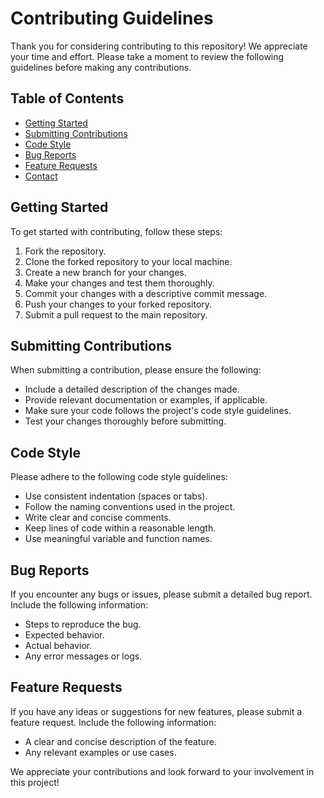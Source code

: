 # Contributing Guidelines

Thank you for considering contributing to this repository! We appreciate your time and effort. Please take a moment to review the following guidelines before making any contributions.

## Table of Contents
- [Getting Started](#getting-started)
- [Submitting Contributions](#submitting-contributions)
- [Code Style](#code-style)
- [Bug Reports](#bug-reports)
- [Feature Requests](#feature-requests)
- [Contact](#contact)

## Getting Started
To get started with contributing, follow these steps:

1. Fork the repository.
2. Clone the forked repository to your local machine.
3. Create a new branch for your changes.
4. Make your changes and test them thoroughly.
5. Commit your changes with a descriptive commit message.
6. Push your changes to your forked repository.
7. Submit a pull request to the main repository.

## Submitting Contributions
When submitting a contribution, please ensure the following:

- Include a detailed description of the changes made.
- Provide relevant documentation or examples, if applicable.
- Make sure your code follows the project's code style guidelines.
- Test your changes thoroughly before submitting.

## Code Style
Please adhere to the following code style guidelines:

- Use consistent indentation (spaces or tabs).
- Follow the naming conventions used in the project.
- Write clear and concise comments.
- Keep lines of code within a reasonable length.
- Use meaningful variable and function names.

## Bug Reports
If you encounter any bugs or issues, please submit a detailed bug report. Include the following information:

- Steps to reproduce the bug.
- Expected behavior.
- Actual behavior.
- Any error messages or logs.

## Feature Requests
If you have any ideas or suggestions for new features, please submit a feature request. Include the following information:

- A clear and concise description of the feature.
- Any relevant examples or use cases.

We appreciate your contributions and look forward to your involvement in this project!
